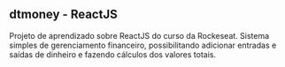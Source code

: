 ## dtmoney - ReactJS

Projeto de aprendizado sobre ReactJS do curso da Rockeseat. Sistema simples de gerenciamento financeiro, possibilitando adicionar entradas e saídas de dinheiro e fazendo cálculos dos valores totais.

